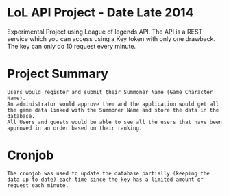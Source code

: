 # LoL API Project - Date Late 2014
Experimental Project using League of legends API. The API is a REST service which you can access using a Key token with only one drawback. The key can only do 10 request every minute.

# Project Summary
	Users would register and submit their Summoner Name (Game Character Name).
	An administrator would approve them and the application would get all the game data linked with the Summoner Name and store the data in the database.
	All Users and guests would be able to see all the users that have been approved in an order based on their ranking.

# Cronjob
	The cronjob was used to update the database partially (keeping the data up to date) each time since the key has a limited amount of request each minute. 
